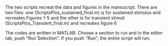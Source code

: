 The two scripts recreat the data and figures in the mansucript.  There are two files: one (ScriptsPlos_sustained_final.m) is for sustained stimulus and recreates Figures 1-5 and the other is for transient stimuli (ScriptsPlos_Transient_final.m) and recreates figure 6  

The codes are written in MATLAB.  Choose a section to run and in the editor tab, push "Run Selection".  If you push "Run", the entire script will run. 
